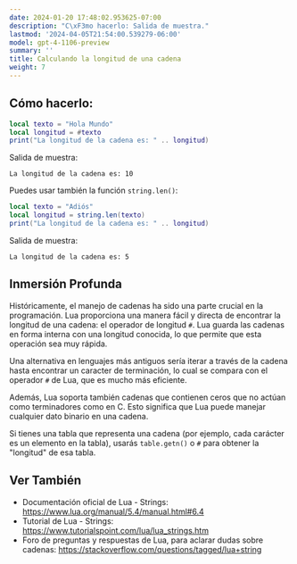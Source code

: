 ```yaml
---
date: 2024-01-20 17:48:02.953625-07:00
description: "C\xF3mo hacerlo: Salida de muestra."
lastmod: '2024-04-05T21:54:00.539279-06:00'
model: gpt-4-1106-preview
summary: ''
title: Calculando la longitud de una cadena
weight: 7
---
```


## Cómo hacerlo:
```Lua
local texto = "Hola Mundo"
local longitud = #texto
print("La longitud de la cadena es: " .. longitud)
```

Salida de muestra:

```
La longitud de la cadena es: 10
```

Puedes usar también la función `string.len()`:

```Lua
local texto = "Adiós"
local longitud = string.len(texto)
print("La longitud de la cadena es: " .. longitud)
```

Salida de muestra:

```
La longitud de la cadena es: 5
```

## Inmersión Profunda
Históricamente, el manejo de cadenas ha sido una parte crucial en la programación. Lua proporciona una manera fácil y directa de encontrar la longitud de una cadena: el operador de longitud `#`. Lua guarda las cadenas en forma interna con una longitud conocida, lo que permite que esta operación sea muy rápida. 

Una alternativa en lenguajes más antiguos sería iterar a través de la cadena hasta encontrar un caracter de terminación, lo cual se compara con el operador `#` de Lua, que es mucho más eficiente.

Además, Lua soporta también cadenas que contienen ceros que no actúan como terminadores como en C. Esto significa que Lua puede manejar cualquier dato binario en una cadena.

Si tienes una tabla que representa una cadena (por ejemplo, cada carácter es un elemento en la tabla), usarás `table.getn()` o `#` para obtener la "longitud" de esa tabla.

## Ver También
- Documentación oficial de Lua - Strings: https://www.lua.org/manual/5.4/manual.html#6.4
- Tutorial de Lua - Strings: https://www.tutorialspoint.com/lua/lua_strings.htm
- Foro de preguntas y respuestas de Lua, para aclarar dudas sobre cadenas: https://stackoverflow.com/questions/tagged/lua+string
